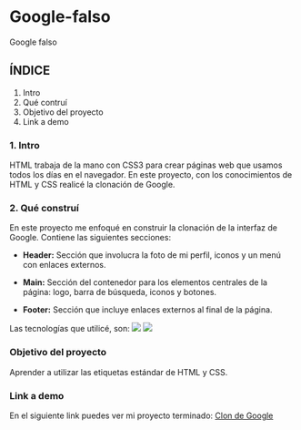 # Google-falso
Google falso
## ÍNDICE
1. Intro
2. Qué contruí
3. Objetivo del proyecto
4. Link a demo

### 1. Intro 
HTML trabaja de la mano con CSS3 para crear páginas web que usamos todos los días en el navegador. En este proyecto, con los conocimientos de HTML y CSS realicé la clonación de Google.

### 2. Qué construí
En este proyecto me enfoqué en construir la clonación de la interfaz de Google. Contiene las siguientes secciones:

- **Header:** Sección que involucra la foto de mi perfil, iconos y un menú con enlaces externos.

- **Main:** Sección del contenedor para los elementos centrales de la página: logo, barra de búsqueda, iconos y botones.

- **Footer:** Sección que incluye enlaces externos al final de la página.

Las tecnologías que utilicé, son:
<img src="https://img.shields.io/badge/HTML5-E34F26?style=for-the-badge&logo=html5&logoColor=white"/> <img src="https://img.shields.io/badge/CSS3-1572B6?style=for-the-badge&logo=css3&logoColor=white"/>

### Objetivo del proyecto
Aprender a utilizar las etiquetas estándar de HTML y CSS.

### Link a demo
En el siguiente link puedes ver mi proyecto terminado: [Clon de Google](https://google-falso-delta.vercel.app)
